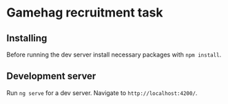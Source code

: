 # Gamehag recruitment task

## Installing
Before running the dev server install necessary packages with `npm install`.

## Development server

Run `ng serve` for a dev server. Navigate to `http://localhost:4200/`.
